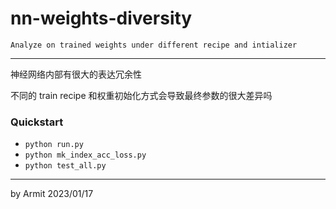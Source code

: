 # nn-weights-diversity

    Analyze on trained weights under different recipe and intializer

----

神经网络内部有很大的表达冗余性

不同的 train recipe 和权重初始化方式会导致最终参数的很大差异吗


### Quickstart

- `python run.py`
- `python mk_index_acc_loss.py`
- `python test_all.py`


----

by Armit
2023/01/17 
